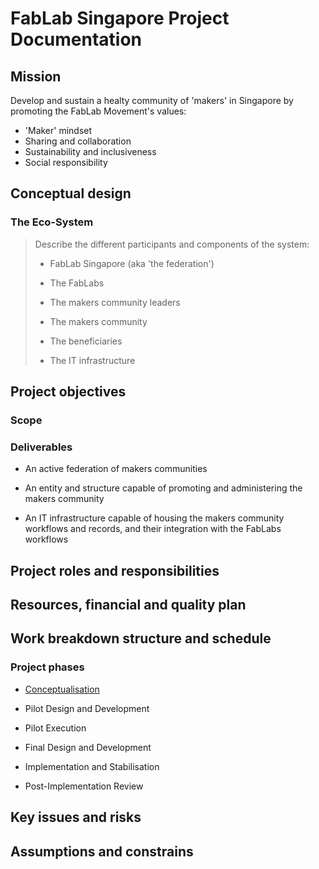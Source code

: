 # FabLab Singapore Project Documentation

## Mission

Develop and sustain a healty community of 'makers' in Singapore by promoting the FabLab Movement's values:

- 'Maker' mindset
- Sharing and collaboration
- Sustainability and inclusiveness
- Social responsibility

## Conceptual design

### The Eco-System

> Describe the different participants and components of the system:
> 
> - FabLab Singapore (aka 'the federation')
> 
> - The FabLabs
> 
> - The makers community leaders
> 
> - The makers community
> 
> - The beneficiaries
> 
> - The IT infrastructure

## Project objectives

### Scope

### Deliverables

* An active federation of makers communities

* An entity and structure capable of promoting and administering the makers community

* An IT infrastructure capable of housing the makers community workflows and records, and their integration with the FabLabs workflows

## Project roles and responsibilities

## Resources, financial and quality plan

## Work breakdown structure and schedule

### Project phases

- [Conceptualisation](ConceptualisationToR.md)

- Pilot Design and Development

- Pilot Execution

- Final Design and Development

- Implementation and Stabilisation

- Post-Implementation Review

## Key issues and risks

## Assumptions and constrains
